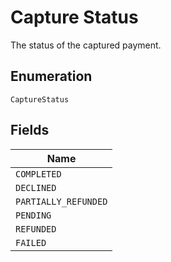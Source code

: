 
# Capture Status

The status of the captured payment.

## Enumeration

`CaptureStatus`

## Fields

| Name |
|  --- |
| `COMPLETED` |
| `DECLINED` |
| `PARTIALLY_REFUNDED` |
| `PENDING` |
| `REFUNDED` |
| `FAILED` |

